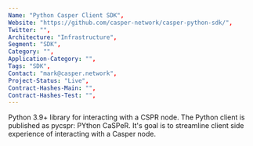 ```yaml
---
Name: "Python Casper Client SDK",
Website: "https://github.com/casper-network/casper-python-sdk/",
Twitter: "",
Architecture: "Infrastructure",
Segment: "SDK",
Category: "",
Application-Category: "",
Tags: "SDK",
Contact: "mark@casper.network",
Project-Status: "Live",
Contract-Hashes-Main: "",
Contract-Hashes-Test: "",
---
```

<!--lang:en--> 
Python 3.9+ library for interacting with a CSPR node. 
The Python client is published as pycspr: PYthon CaSPeR. It's goal is to streamline client side experience of interacting with a Casper node.
<!--lang:es--]
Biblioteca de Python 3.9+ para interactuar con un nodo CSPR. 
El cliente de Python se publica como pycspr: PYthon CaSPeR. Su objetivo es optimizar la experiencia del lado del cliente de interactuar con un nodo Casper.
<!--lang:de--]
Python 3.9+-Bibliothek für die Interaktion mit einem CSPR-Knoten. 
Der Python-Client wird als pycspr: PYthon CaSPeR veröffentlicht. Ziel ist es, die clientseitige Interaktion mit einem Casper-Knoten zu optimieren.
<!--lang:fr--]
Bibliothèque Python 3.9+ pour interagir avec un nœud CSPR. 
Le client Python est publié sous le nom de pycspr : PYthon CaSPeR. Son objectif est de rationaliser l'expérience côté client de l'interaction avec un nœud Casper.
<!--lang:pl--]
Biblioteka Python 3.9+ do interakcji z węzłem CSPR. 
Klient Pythona jest publikowany jako pycspr: PYthon CaSPeR. Jego celem jest usprawnienie interakcji po stronie klienta z węzłem Casper.
<!--lang:uk--]
Бібліотека Python 3.9+ для взаємодії з вузлом CSPR. 
Клієнт Python опубліковано як pycspr: PYthon CaSPeR. Його мета полягає в тому, щоб оптимізувати клієнтський досвід взаємодії з вузлом Casper.
[!--lang:*-->
